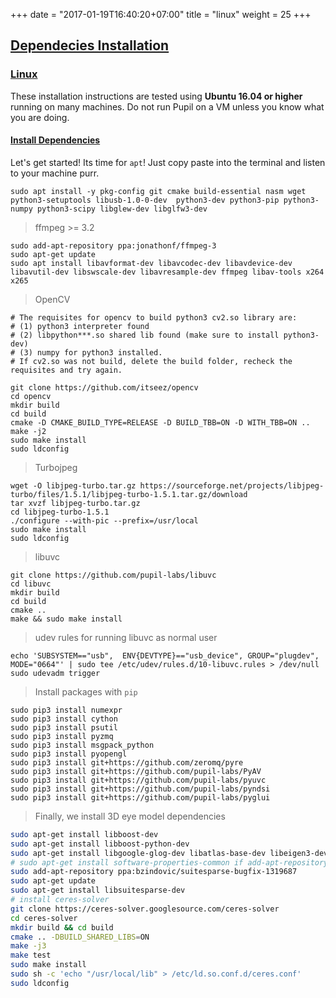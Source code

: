 +++
date = "2017-01-19T16:40:20+07:00"
title = "linux"
weight = 25
+++

<div class="header-border-top"></div>
<div class="content-container">
  <div class="header-link">
    <a href="#dependencies-install">
      <h2 id="dependencies-install">Dependecies Installation</h2>
    </a>
  </div>
</div>

<div class="content-container">
  <div class="header-link">
    <a href="#linux">
      <h3 id="linux">Linux</h3>
    </a>
  </div>
</div>
<div class="header-border-bottom"></div>

These installation instructions are tested using **Ubuntu 16.04 or higher** running on many machines. Do not run Pupil on a VM unless you know what you are doing.

<div class="content-container">
  <div class="header-link">
    <a href="#linux-install-dependencies">
      <h4 id="linux-install-dependencies">Install Dependencies</h4>
    </a>
  </div>
</div>

Let's get started! Its time for `apt`!  Just copy paste into the terminal and listen to your machine purr.

```
sudo apt install -y pkg-config git cmake build-essential nasm wget python3-setuptools libusb-1.0-0-dev  python3-dev python3-pip python3-numpy python3-scipy libglew-dev libglfw3-dev
```

> ffmpeg >= 3.2
```
sudo add-apt-repository ppa:jonathonf/ffmpeg-3
sudo apt-get update
sudo apt install libavformat-dev libavcodec-dev libavdevice-dev libavutil-dev libswscale-dev libavresample-dev ffmpeg libav-tools x264 x265
```

> OpenCV

```
# The requisites for opencv to build python3 cv2.so library are:
# (1) python3 interpreter found
# (2) libpython***.so shared lib found (make sure to install python3-dev)
# (3) numpy for python3 installed.
# If cv2.so was not build, delete the build folder, recheck the requisites and try again.

git clone https://github.com/itseez/opencv
cd opencv
mkdir build
cd build
cmake -D CMAKE_BUILD_TYPE=RELEASE -D BUILD_TBB=ON -D WITH_TBB=ON ..
make -j2
sudo make install
sudo ldconfig
```

> Turbojpeg

```
wget -O libjpeg-turbo.tar.gz https://sourceforge.net/projects/libjpeg-turbo/files/1.5.1/libjpeg-turbo-1.5.1.tar.gz/download
tar xvzf libjpeg-turbo.tar.gz
cd libjpeg-turbo-1.5.1
./configure --with-pic --prefix=/usr/local
sudo make install
sudo ldconfig
```

> libuvc

```
git clone https://github.com/pupil-labs/libuvc
cd libuvc
mkdir build
cd build
cmake ..
make && sudo make install
```

> udev rules for running libuvc as normal user

```
echo 'SUBSYSTEM=="usb",  ENV{DEVTYPE}=="usb_device", GROUP="plugdev", MODE="0664"' | sudo tee /etc/udev/rules.d/10-libuvc.rules > /dev/null 
sudo udevadm trigger
```

> Install packages with `pip`

```
sudo pip3 install numexpr
sudo pip3 install cython
sudo pip3 install psutil
sudo pip3 install pyzmq
sudo pip3 install msgpack_python
sudo pip3 install pyopengl
sudo pip3 install git+https://github.com/zeromq/pyre
sudo pip3 install git+https://github.com/pupil-labs/PyAV
sudo pip3 install git+https://github.com/pupil-labs/pyuvc
sudo pip3 install git+https://github.com/pupil-labs/pyndsi
sudo pip3 install git+https://github.com/pupil-labs/pyglui
```

> Finally, we install 3D eye model dependencies

```bash
sudo apt-get install libboost-dev
sudo apt-get install libboost-python-dev
sudo apt-get install libgoogle-glog-dev libatlas-base-dev libeigen3-dev
# sudo apt-get install software-properties-common if add-apt-repository is not found
sudo add-apt-repository ppa:bzindovic/suitesparse-bugfix-1319687
sudo apt-get update
sudo apt-get install libsuitesparse-dev
# install ceres-solver
git clone https://ceres-solver.googlesource.com/ceres-solver
cd ceres-solver
mkdir build && cd build
cmake .. -DBUILD_SHARED_LIBS=ON 
make -j3
make test
sudo make install
sudo sh -c 'echo "/usr/local/lib" > /etc/ld.so.conf.d/ceres.conf'
sudo ldconfig
```